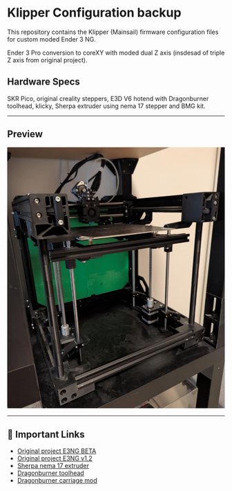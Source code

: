 

# Klipper Configuration backup

This repository contains the Klipper (Mainsail) firmware configuration files for custom moded  Ender 3 NG. 

Ender 3 Pro conversion to coreXY with moded dual Z axis (insdesad of triple Z axis from original project).

## Hardware Specs
SKR Pico, original creality steppers, E3D V6 hotend with Dragonburner toolhead, klicky, Sherpa extruder using nema 17 stepper and BMG kit.

---

## Preview

![Printer Setup](static/printer.jpg)

---


## 🔗 Important Links

- [Original project E3NG BETA](https://www.printables.com/model/469280-ender-3-ng-corexy-beta)
- [Original project E3NG v1.2](https://www.printables.com/model/922401-ender-3-ng-v12-corexy-conversion)
- [Sherpa nema 17 extruder](https://www.printables.com/model/549890-sherpa-extra-heavy-with-nema17-update-2)
- [Dragonburner toolhead](https://github.com/chirpy2605/voron/tree/main/V0/Dragon_Burner)
- [Dragonburner carriage mod](https://www.printables.com/model/813622-db4eng-dragon-burner-mount-ender3-ng/files)

